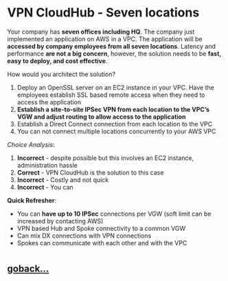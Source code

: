 # VPN CloudHub - Seven locations

Your company has **seven offices including HQ**. The company just implemented an application on AWS in a VPC. The application will be **accessed by company employees from all seven locations**. Latency and performance **are not a big concern**, however, the solution needs to be **fast, easy to deploy, and cost effective**.

How would you architect the solution?

1. Deploy an OpenSSL server on an EC2 instance in your VPC. Have the employees establish SSL based remote access when they need to access the application
2. **Establish a site-to-site IPSec VPN from each location to the VPC’s VGW and adjust routing to allow access to the application**
3. Establish a Direct Connect connection from each location to the VPC
4. You can not connect multiple locations concurrently to your AWS VPC

_Choice Analysis_:

1. **Incorrect** - despite possible but this involves an EC2 instance, administration hassle
2. **Correct** - VPN CloudHub is the solution to this case
3. **Incorrect** - Costly and not quick
4. **Incorrect** - You can

**Quick Refresher**:
- You can **have up to 10 IPSec** connections per VGW (soft limit can be increased by contacting AWS)
- VPN based Hub and Spoke connectivity to a common VGW
- Can mix DX connections with VPN connections
- Spokes can communicate with each other and with the VPC
#
## [goback...](./index.md)